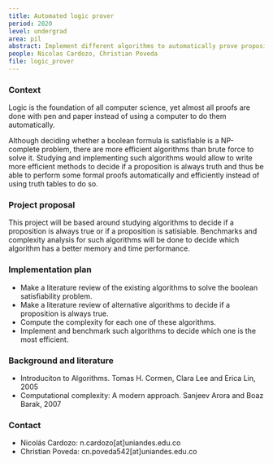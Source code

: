 ```yaml
---
title: Automated logic prover
period: 2020
level: undergrad
area: pil
abstract: Implement different algorithms to automatically prove propositional logic formulas
people: Nicolas Cardozo, Christian Poveda
file: logic_prover
---
```


### Context
Logic is the foundation of all computer science, yet almost all proofs are done with pen and paper instead of using a computer to do them automatically.

Although deciding whether a boolean formula is satisfiable is a NP-complete problem, there are more efficient algorithms than brute force to solve it. Studying and implementing such algorithms would allow to write more efficient methods to decide if a proposition is always truth and thus be able to perform some formal proofs automatically and efficiently instead of using truth tables to do so.

### Project proposal
This project will be based around studying algorithms to decide if a proposition is always true or if a proposition is satisiable. Benchmarks and complexity analysis for such algorithms will be done to decide which algorithm has a better memory and time performance.

### Implementation plan
- Make a literature review of the existing algorithms to solve the boolean satisfiability problem.
- Make a literature review of alternative algorithms to decide if a proposition is always true.
- Compute the complexity for each one of these algorithms.
- Implement and benchmark such algorithms to decide which one is the most efficient.
 
### Background and literature

- Introduciton to Algorithms. Tomas H. Cormen, Clara Lee and Erica Lin, 2005
- Computational complexity: A modern approach. Sanjeev Arora and Boaz Barak, 2007

### Contact
- Nicolás Cardozo: n.cardozo\[at\]uniandes.edu.co
- Christian Poveda: cn.poveda542\[at\]uniandes.edu.co
